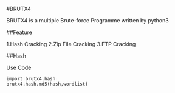 #BRUTX4

BRUTX4 is a multiple Brute-force Programme written by python3

##Feature

1.Hash Cracking
2.Zip File Cracking
3.FTP Cracking

##Hash

Use Code 

```
import brutx4.hash
brutx4.hash.md5(hash,wordlist)

```

